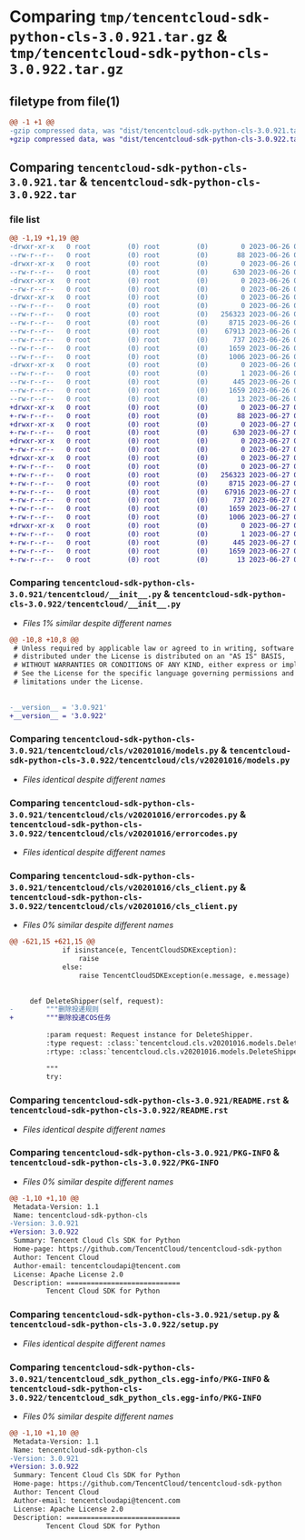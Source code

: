# Comparing `tmp/tencentcloud-sdk-python-cls-3.0.921.tar.gz` & `tmp/tencentcloud-sdk-python-cls-3.0.922.tar.gz`

## filetype from file(1)

```diff
@@ -1 +1 @@
-gzip compressed data, was "dist/tencentcloud-sdk-python-cls-3.0.921.tar", last modified: Mon Jun 26 00:20:40 2023, max compression
+gzip compressed data, was "dist/tencentcloud-sdk-python-cls-3.0.922.tar", last modified: Tue Jun 27 00:21:09 2023, max compression
```

## Comparing `tencentcloud-sdk-python-cls-3.0.921.tar` & `tencentcloud-sdk-python-cls-3.0.922.tar`

### file list

```diff
@@ -1,19 +1,19 @@
-drwxr-xr-x   0 root         (0) root         (0)        0 2023-06-26 00:20:40.000000 tencentcloud-sdk-python-cls-3.0.921/
--rw-r--r--   0 root         (0) root         (0)       88 2023-06-26 00:20:40.000000 tencentcloud-sdk-python-cls-3.0.921/setup.cfg
-drwxr-xr-x   0 root         (0) root         (0)        0 2023-06-26 00:20:40.000000 tencentcloud-sdk-python-cls-3.0.921/tencentcloud/
--rw-r--r--   0 root         (0) root         (0)      630 2023-06-26 00:20:40.000000 tencentcloud-sdk-python-cls-3.0.921/tencentcloud/__init__.py
-drwxr-xr-x   0 root         (0) root         (0)        0 2023-06-26 00:20:40.000000 tencentcloud-sdk-python-cls-3.0.921/tencentcloud/cls/
--rw-r--r--   0 root         (0) root         (0)        0 2023-06-26 00:20:40.000000 tencentcloud-sdk-python-cls-3.0.921/tencentcloud/cls/__init__.py
-drwxr-xr-x   0 root         (0) root         (0)        0 2023-06-26 00:20:40.000000 tencentcloud-sdk-python-cls-3.0.921/tencentcloud/cls/v20201016/
--rw-r--r--   0 root         (0) root         (0)        0 2023-06-26 00:20:40.000000 tencentcloud-sdk-python-cls-3.0.921/tencentcloud/cls/v20201016/__init__.py
--rw-r--r--   0 root         (0) root         (0)   256323 2023-06-26 00:20:40.000000 tencentcloud-sdk-python-cls-3.0.921/tencentcloud/cls/v20201016/models.py
--rw-r--r--   0 root         (0) root         (0)     8715 2023-06-26 00:20:40.000000 tencentcloud-sdk-python-cls-3.0.921/tencentcloud/cls/v20201016/errorcodes.py
--rw-r--r--   0 root         (0) root         (0)    67913 2023-06-26 00:20:40.000000 tencentcloud-sdk-python-cls-3.0.921/tencentcloud/cls/v20201016/cls_client.py
--rw-r--r--   0 root         (0) root         (0)      737 2023-06-26 00:20:40.000000 tencentcloud-sdk-python-cls-3.0.921/README.rst
--rw-r--r--   0 root         (0) root         (0)     1659 2023-06-26 00:20:40.000000 tencentcloud-sdk-python-cls-3.0.921/PKG-INFO
--rw-r--r--   0 root         (0) root         (0)     1006 2023-06-26 00:20:40.000000 tencentcloud-sdk-python-cls-3.0.921/setup.py
-drwxr-xr-x   0 root         (0) root         (0)        0 2023-06-26 00:20:40.000000 tencentcloud-sdk-python-cls-3.0.921/tencentcloud_sdk_python_cls.egg-info/
--rw-r--r--   0 root         (0) root         (0)        1 2023-06-26 00:20:40.000000 tencentcloud-sdk-python-cls-3.0.921/tencentcloud_sdk_python_cls.egg-info/dependency_links.txt
--rw-r--r--   0 root         (0) root         (0)      445 2023-06-26 00:20:40.000000 tencentcloud-sdk-python-cls-3.0.921/tencentcloud_sdk_python_cls.egg-info/SOURCES.txt
--rw-r--r--   0 root         (0) root         (0)     1659 2023-06-26 00:20:40.000000 tencentcloud-sdk-python-cls-3.0.921/tencentcloud_sdk_python_cls.egg-info/PKG-INFO
--rw-r--r--   0 root         (0) root         (0)       13 2023-06-26 00:20:40.000000 tencentcloud-sdk-python-cls-3.0.921/tencentcloud_sdk_python_cls.egg-info/top_level.txt
+drwxr-xr-x   0 root         (0) root         (0)        0 2023-06-27 00:21:09.000000 tencentcloud-sdk-python-cls-3.0.922/
+-rw-r--r--   0 root         (0) root         (0)       88 2023-06-27 00:21:09.000000 tencentcloud-sdk-python-cls-3.0.922/setup.cfg
+drwxr-xr-x   0 root         (0) root         (0)        0 2023-06-27 00:21:09.000000 tencentcloud-sdk-python-cls-3.0.922/tencentcloud/
+-rw-r--r--   0 root         (0) root         (0)      630 2023-06-27 00:21:09.000000 tencentcloud-sdk-python-cls-3.0.922/tencentcloud/__init__.py
+drwxr-xr-x   0 root         (0) root         (0)        0 2023-06-27 00:21:09.000000 tencentcloud-sdk-python-cls-3.0.922/tencentcloud/cls/
+-rw-r--r--   0 root         (0) root         (0)        0 2023-06-27 00:21:09.000000 tencentcloud-sdk-python-cls-3.0.922/tencentcloud/cls/__init__.py
+drwxr-xr-x   0 root         (0) root         (0)        0 2023-06-27 00:21:09.000000 tencentcloud-sdk-python-cls-3.0.922/tencentcloud/cls/v20201016/
+-rw-r--r--   0 root         (0) root         (0)        0 2023-06-27 00:21:09.000000 tencentcloud-sdk-python-cls-3.0.922/tencentcloud/cls/v20201016/__init__.py
+-rw-r--r--   0 root         (0) root         (0)   256323 2023-06-27 00:21:09.000000 tencentcloud-sdk-python-cls-3.0.922/tencentcloud/cls/v20201016/models.py
+-rw-r--r--   0 root         (0) root         (0)     8715 2023-06-27 00:21:09.000000 tencentcloud-sdk-python-cls-3.0.922/tencentcloud/cls/v20201016/errorcodes.py
+-rw-r--r--   0 root         (0) root         (0)    67916 2023-06-27 00:21:09.000000 tencentcloud-sdk-python-cls-3.0.922/tencentcloud/cls/v20201016/cls_client.py
+-rw-r--r--   0 root         (0) root         (0)      737 2023-06-27 00:21:09.000000 tencentcloud-sdk-python-cls-3.0.922/README.rst
+-rw-r--r--   0 root         (0) root         (0)     1659 2023-06-27 00:21:09.000000 tencentcloud-sdk-python-cls-3.0.922/PKG-INFO
+-rw-r--r--   0 root         (0) root         (0)     1006 2023-06-27 00:21:09.000000 tencentcloud-sdk-python-cls-3.0.922/setup.py
+drwxr-xr-x   0 root         (0) root         (0)        0 2023-06-27 00:21:09.000000 tencentcloud-sdk-python-cls-3.0.922/tencentcloud_sdk_python_cls.egg-info/
+-rw-r--r--   0 root         (0) root         (0)        1 2023-06-27 00:21:09.000000 tencentcloud-sdk-python-cls-3.0.922/tencentcloud_sdk_python_cls.egg-info/dependency_links.txt
+-rw-r--r--   0 root         (0) root         (0)      445 2023-06-27 00:21:09.000000 tencentcloud-sdk-python-cls-3.0.922/tencentcloud_sdk_python_cls.egg-info/SOURCES.txt
+-rw-r--r--   0 root         (0) root         (0)     1659 2023-06-27 00:21:09.000000 tencentcloud-sdk-python-cls-3.0.922/tencentcloud_sdk_python_cls.egg-info/PKG-INFO
+-rw-r--r--   0 root         (0) root         (0)       13 2023-06-27 00:21:09.000000 tencentcloud-sdk-python-cls-3.0.922/tencentcloud_sdk_python_cls.egg-info/top_level.txt
```

### Comparing `tencentcloud-sdk-python-cls-3.0.921/tencentcloud/__init__.py` & `tencentcloud-sdk-python-cls-3.0.922/tencentcloud/__init__.py`

 * *Files 1% similar despite different names*

```diff
@@ -10,8 +10,8 @@
 # Unless required by applicable law or agreed to in writing, software
 # distributed under the License is distributed on an "AS IS" BASIS,
 # WITHOUT WARRANTIES OR CONDITIONS OF ANY KIND, either express or implied.
 # See the License for the specific language governing permissions and
 # limitations under the License.
 
 
-__version__ = '3.0.921'
+__version__ = '3.0.922'
```

### Comparing `tencentcloud-sdk-python-cls-3.0.921/tencentcloud/cls/v20201016/models.py` & `tencentcloud-sdk-python-cls-3.0.922/tencentcloud/cls/v20201016/models.py`

 * *Files identical despite different names*

### Comparing `tencentcloud-sdk-python-cls-3.0.921/tencentcloud/cls/v20201016/errorcodes.py` & `tencentcloud-sdk-python-cls-3.0.922/tencentcloud/cls/v20201016/errorcodes.py`

 * *Files identical despite different names*

### Comparing `tencentcloud-sdk-python-cls-3.0.921/tencentcloud/cls/v20201016/cls_client.py` & `tencentcloud-sdk-python-cls-3.0.922/tencentcloud/cls/v20201016/cls_client.py`

 * *Files 0% similar despite different names*

```diff
@@ -621,15 +621,15 @@
             if isinstance(e, TencentCloudSDKException):
                 raise
             else:
                 raise TencentCloudSDKException(e.message, e.message)
 
 
     def DeleteShipper(self, request):
-        """删除投递规则
+        """删除投递COS任务
 
         :param request: Request instance for DeleteShipper.
         :type request: :class:`tencentcloud.cls.v20201016.models.DeleteShipperRequest`
         :rtype: :class:`tencentcloud.cls.v20201016.models.DeleteShipperResponse`
 
         """
         try:
```

### Comparing `tencentcloud-sdk-python-cls-3.0.921/README.rst` & `tencentcloud-sdk-python-cls-3.0.922/README.rst`

 * *Files identical despite different names*

### Comparing `tencentcloud-sdk-python-cls-3.0.921/PKG-INFO` & `tencentcloud-sdk-python-cls-3.0.922/PKG-INFO`

 * *Files 0% similar despite different names*

```diff
@@ -1,10 +1,10 @@
 Metadata-Version: 1.1
 Name: tencentcloud-sdk-python-cls
-Version: 3.0.921
+Version: 3.0.922
 Summary: Tencent Cloud Cls SDK for Python
 Home-page: https://github.com/TencentCloud/tencentcloud-sdk-python
 Author: Tencent Cloud
 Author-email: tencentcloudapi@tencent.com
 License: Apache License 2.0
 Description: ============================
         Tencent Cloud SDK for Python
```

### Comparing `tencentcloud-sdk-python-cls-3.0.921/setup.py` & `tencentcloud-sdk-python-cls-3.0.922/setup.py`

 * *Files identical despite different names*

### Comparing `tencentcloud-sdk-python-cls-3.0.921/tencentcloud_sdk_python_cls.egg-info/PKG-INFO` & `tencentcloud-sdk-python-cls-3.0.922/tencentcloud_sdk_python_cls.egg-info/PKG-INFO`

 * *Files 0% similar despite different names*

```diff
@@ -1,10 +1,10 @@
 Metadata-Version: 1.1
 Name: tencentcloud-sdk-python-cls
-Version: 3.0.921
+Version: 3.0.922
 Summary: Tencent Cloud Cls SDK for Python
 Home-page: https://github.com/TencentCloud/tencentcloud-sdk-python
 Author: Tencent Cloud
 Author-email: tencentcloudapi@tencent.com
 License: Apache License 2.0
 Description: ============================
         Tencent Cloud SDK for Python
```

